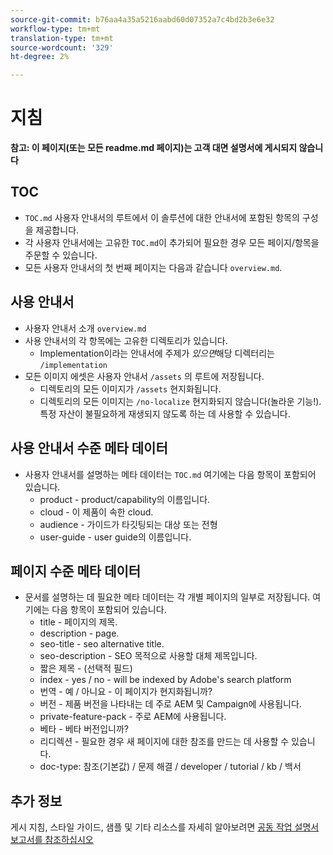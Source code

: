 ```yaml
---
source-git-commit: b76aa4a35a5216aabd60d07352a7c4bd2b3e6e32
workflow-type: tm+mt
translation-type: tm+mt
source-wordcount: '329'
ht-degree: 2%

---
```

# 지침

**참고: 이 페이지(또는 모든 readme.md 페이지)는 고객 대면 설명서에 게시되지 않습니다**

## TOC

+ `TOC.md` 사용자 안내서의 루트에서 이 솔루션에 대한 안내서에 포함된 항목의 구성을 제공합니다.
+ 각 사용자 안내서에는 고유한 `TOC.md`이 추가되어 필요한 경우 모든 페이지/항목을 주문할 수 있습니다.
+ 모든 사용자 안내서의 첫 번째 페이지는 다음과 같습니다 `overview.md`.

## 사용 안내서

+ 사용자 안내서 소개 `overview.md`
+ 사용 안내서의 각 항목에는 고유한 디렉토리가 있습니다.
   + Implementation이라는 안내서에 주제가 *있으면*&#x200B;해당 디렉터리는 `/implementation`
+ 모든 이미지 에셋은 사용자 안내서 `/assets` 의 루트에 저장됩니다.
   + 디렉토리의 모든 이미지가 `/assets` 현지화됩니다.
   + 디렉토리의 모든 이미지는 `/no-localize` 현지화되지 않습니다(놀라운 기능!). 특정 자산이 불필요하게 재생되지 않도록 하는 데 사용할 수 있습니다.

## 사용 안내서 수준 메타 데이터

+ 사용자 안내서를 설명하는 메타 데이터는 `TOC.md` 여기에는 다음 항목이 포함되어 있습니다.
   + product - product/capability의 이름입니다.
   + cloud - 이 제품이 속한 cloud.
   + audience - 가이드가 타깃팅되는 대상 또는 전형
   + user-guide - user guide의 이름입니다.

## 페이지 수준 메타 데이터

+ 문서를 설명하는 데 필요한 메타 데이터는 각 개별 페이지의 일부로 저장됩니다. 여기에는 다음 항목이 포함되어 있습니다.
   + title - 페이지의 제목.
   + description - page.
   + seo-title - seo alternative title.
   + seo-description - SEO 목적으로 사용할 대체 제목입니다.
   + 짧은 제목 - (선택적 필드)
   + index - yes / no - will be indexed by Adobe&#39;s search platform
   + 번역 - 예 / 아니요 - 이 페이지가 현지화됩니까?
   + 버전 - 제품 버전을 나타내는 데 주로 AEM 및 Campaign에 사용됩니다.
   + private-feature-pack - 주로 AEM에 사용됩니다.
   + 베타 - 베타 버전입니까?
   + 리디렉션 - 필요한 경우 새 페이지에 대한 참조를 만드는 데 사용할 수 있습니다.
   + doc-type: 참조(기본값) / 문제 해결 / developer / tutorial / kb / 백서

## 추가 정보

게시 지침, 스타일 가이드, 샘플 및 기타 리소스를 자세히 알아보려면 [공동 작업 설명서 보고서를 참조하십시오](https://git.corp.adobe.com/AdobeDocs/collaborative-doc-instructions)
